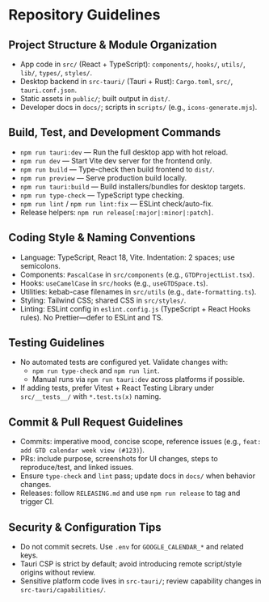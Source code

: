 # Repository Guidelines

## Project Structure & Module Organization
- App code in `src/` (React + TypeScript): `components/`, `hooks/`, `utils/`, `lib/`, `types/`, `styles/`.
- Desktop backend in `src-tauri/` (Tauri + Rust): `Cargo.toml`, `src/`, `tauri.conf.json`.
- Static assets in `public/`; built output in `dist/`.
- Developer docs in `docs/`; scripts in `scripts/` (e.g., `icons-generate.mjs`).

## Build, Test, and Development Commands
- `npm run tauri:dev` — Run the full desktop app with hot reload.
- `npm run dev` — Start Vite dev server for the frontend only.
- `npm run build` — Type-check then build frontend to `dist/`.
- `npm run preview` — Serve production build locally.
- `npm run tauri:build` — Build installers/bundles for desktop targets.
- `npm run type-check` — TypeScript type checking.
- `npm run lint` / `npm run lint:fix` — ESLint check/auto-fix.
- Release helpers: `npm run release[:major|:minor|:patch]`.

## Coding Style & Naming Conventions
- Language: TypeScript, React 18, Vite. Indentation: 2 spaces; use semicolons.
- Components: `PascalCase` in `src/components` (e.g., `GTDProjectList.tsx`).
- Hooks: `useCamelCase` in `src/hooks` (e.g., `useGTDSpace.ts`).
- Utilities: kebab-case filenames in `src/utils` (e.g., `date-formatting.ts`).
- Styling: Tailwind CSS; shared CSS in `src/styles/`.
- Linting: ESLint config in `eslint.config.js` (TypeScript + React Hooks rules). No Prettier—defer to ESLint and TS.

## Testing Guidelines
- No automated tests are configured yet. Validate changes with:
  - `npm run type-check` and `npm run lint`.
  - Manual runs via `npm run tauri:dev` across platforms if possible.
- If adding tests, prefer Vitest + React Testing Library under `src/__tests__/` with `*.test.ts(x)` naming.

## Commit & Pull Request Guidelines
- Commits: imperative mood, concise scope, reference issues (e.g., `feat: add GTD calendar week view (#123)`).
- PRs: include purpose, screenshots for UI changes, steps to reproduce/test, and linked issues.
- Ensure `type-check` and `lint` pass; update docs in `docs/` when behavior changes.
- Releases: follow `RELEASING.md` and use `npm run release` to tag and trigger CI.

## Security & Configuration Tips
- Do not commit secrets. Use `.env` for `GOOGLE_CALENDAR_*` and related keys.
- Tauri CSP is strict by default; avoid introducing remote script/style origins without review.
- Sensitive platform code lives in `src-tauri/`; review capability changes in `src-tauri/capabilities/`.

